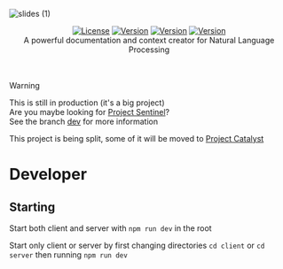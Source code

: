 ![_slides_ (1)](https://github.com/user-attachments/assets/f5368994-f8d1-47a5-929d-7ac56c76c153)
<div align="center">
   <a href="./LICENSE"><img src="https://img.shields.io/badge/License-CC0-green?style=flat-square" alt="License"></a>  
   <a href="../../releases"><img src="https://img.shields.io/badge/Back_End-In Progress-red?style=flat-square" alt="Version"></a>  
   <a href="../../releases"><img src="https://img.shields.io/badge/Front_End-In Progress-red?style=flat-square" alt="Version"></a>  
   <a href="../../wiki"><img src="https://img.shields.io/badge/Wiki-WIP-red?style=flat-square" alt="Version"></a>  
   <br>
   A powerful documentation and context creator for Natural Language Processing
</div>
<br>
<br>

> [!WARNING]  
> This is still in production (it's a big project)  
> Are you maybe looking for [Project Sentinel](https://github.com/Boden-C/sentinel)?  
> See the branch [dev](../dev) for more information  

This project is being split, some of it will be moved to [Project Catalyst](https://github.com/Boden-C/catalyst)

# Developer
## Starting

Start both client and server with
```npm run dev```
in the root

Start only client or server by first changing directories
```cd client``` or ```cd server```
then running ```npm run dev```
